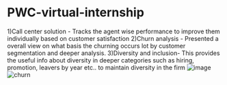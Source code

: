 # PWC-virtual-internship
1)Call center solution - Tracks the agent wise performance to improve them individually based on customer satisfaction 
2)Churn analysis - Presented a overall view on what basis the churning occurs lot by customer segmentation and deeper analysis.
3)Diversity and inclusion- This provides the useful info about diversity in deeper categories  such as hiring, promotion, leavers by year etc.. to  maintain diversity in the firm 
![image](https://user-images.githubusercontent.com/43678333/175803021-3130b9b7-2e76-4d57-b1a7-5549f3e7db97.png)
![churn](https://user-images.githubusercontent.com/43678333/175817452-f35d9b7c-0c17-42af-a83d-3f43019c2c03.jpg)
